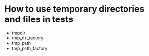 # How to use temporary directories and files in tests

- tmpdir
- tmp_dir_factory
- tmp_path
- tmp_path_factory

